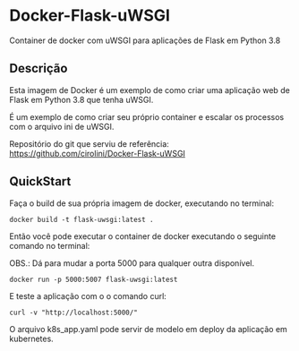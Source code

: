 # Docker-Flask-uWSGI

Container de docker com uWSGI para aplicações de Flask em Python 3.8

## Descrição
Esta imagem de Docker é um exemplo de como criar uma aplicação web de Flask em Python 3.8 que tenha uWSGI.

É um exemplo de como criar seu próprio container e escalar os processos com o arquivo ini de uWSGI.

Repositório do git que serviu de referência: https://github.com/cirolini/Docker-Flask-uWSGI

## QuickStart

Faça o build de sua própria imagem de docker, executando no terminal: 

```
docker build -t flask-uwsgi:latest .
```

Então você pode executar o container de docker executando o seguinte comando no terminal:

OBS.: Dá para mudar a porta 5000 para qualquer outra disponível. 

```
docker run -p 5000:5007 flask-uwsgi:latest
```

E teste a aplicação com o o comando curl:

```
curl -v "http://localhost:5000/"
``` 

O arquivo k8s_app.yaml pode servir de modelo em deploy da aplicação em kubernetes. 
